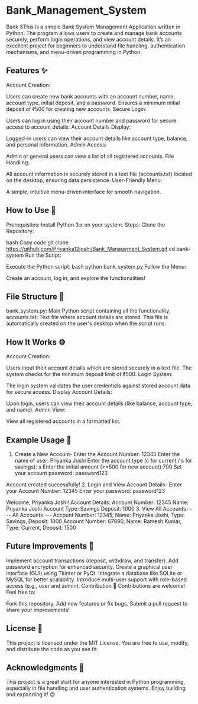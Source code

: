 # Bank_Management_System
Bank SThis is a simple Bank System Management Application written in Python. The program allows users to create and manage bank accounts securely, perform login operations, and view account details. It’s an excellent project for beginners to understand file handling, authentication mechanisms, and menu-driven programming in Python.
## Features ✨
Account Creation:

Users can create new bank accounts with an account number, name, account type, initial deposit, and a password.
Ensures a minimum initial deposit of ₹500 for creating new accounts.
Secure Login:

Users can log in using their account number and password for secure access to account details.
Account Details Display:

Logged-in users can view their account details like account type, balance, and personal information.
Admin Access:

Admin or general users can view a list of all registered accounts.
File Handling:

All account information is securely stored in a text file (accounts.txt) located on the desktop, ensuring data persistence.
User-Friendly Menu:

A simple, intuitive menu-driven interface for smooth navigation.
## How to Use 🚀
Prerequisites:
Install Python 3.x on your system.
Steps:
Clone the Repository:

bash
Copy code
git clone https://github.com/Priyanka12joshi/Bank_Management_System.git
cd bank-system
Run the Script:

Execute the Python script:
bash
python bank_system.py
Follow the Menu:

Create an account, log in, and explore the functionalities!

## File Structure 📁
bank_system.py: Main Python script containing all the functionality.
accounts.txt: Text file where account details are stored. This file is automatically created on the user's desktop when the script runs.

## How It Works ⚙️
Account Creation:

Users input their account details which are stored securely in a text file.
The system checks for the minimum deposit limit of ₹500.
Login System:

The login system validates the user credentials against stored account data for secure access.
Display Account Details:

Upon login, users can view their account details (like balance, account type, and name).
Admin View:

View all registered accounts in a formatted list.

## Example Usage 📖
1. Create a New Account-
Enter the Account Number: 12345
Enter the name of user: Priyanka Joshi
Enter the account type (c for current / s for savings): s
Enter the initial amount (>=500 for new account):700
Set your account password: password123

Account created successfully!
2. Login and View Account Details-
Enter your Account Number: 12345
Enter your password: password123

Welcome, Priyanka Joshi!
Account Details:
Account Number: 12345
Name: Priyanka Joshi
Account Type: Savings
Deposit: 1000
3. View All Accounts-
--- All Accounts ---
Account Number: 12345, Name: Priyanka Joshi, Type: Savings, Deposit: 1000
Account Number: 67890, Name: Ramesh Kumar, Type: Current, Deposit: 1500

## Future Improvements 🚀
Implement account transactions (deposit, withdraw, and transfer).
Add password encryption for enhanced security.
Create a graphical user interface (GUI) using Tkinter or PyQt.
Integrate a database like SQLite or MySQL for better scalability.
Introduce multi-user support with role-based access (e.g., user and admin).
Contribution 🤝
Contributions are welcome! Feel free to:

Fork this repository.
Add new features or fix bugs.
Submit a pull request to share your improvements!

## License 📜
This project is licensed under the MIT License. You are free to use, modify, and distribute the code as you see fit.

## Acknowledgments 🙌
This project is a great start for anyone interested in Python programming, especially in file handling and user authentication systems. Enjoy building and expanding it! 😊
